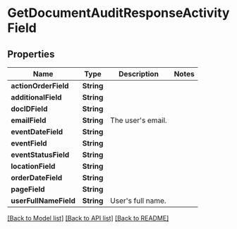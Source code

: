 # GetDocumentAuditResponseActivityField

## Properties
Name | Type | Description | Notes
------------ | ------------- | ------------- | -------------
**actionOrderField** | **String** |  | 
**additionalField** | **String** |  | 
**docIDField** | **String** |  | 
**emailField** | **String** | The user&#39;s email. | 
**eventDateField** | **String** |  | 
**eventField** | **String** |  | 
**eventStatusField** | **String** |  | 
**locationField** | **String** |  | 
**orderDateField** | **String** |  | 
**pageField** | **String** |  | 
**userFullNameField** | **String** | User&#39;s full name. | 

[[Back to Model list]](../README.md#documentation-for-models) [[Back to API list]](../README.md#documentation-for-api-endpoints) [[Back to README]](../README.md)


